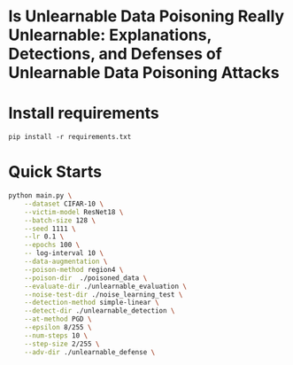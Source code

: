 # Is Unlearnable Data Poisoning Really Unlearnable: Explanations, Detections, and Defenses of Unlearnable Data Poisoning Attacks

# Install requirements
```shell
pip install -r requirements.txt
```

# Quick Starts

```bash
python main.py \
    --dataset CIFAR-10 \
    --victim-model ResNet18 \
    --batch-size 128 \
    --seed 1111 \
    --lr 0.1 \
    --epochs 100 \
    -- log-interval 10 \
    --data-augmentation \
    --poison-method region4 \
    --poison-dir  ./poisoned_data \
    --evaluate-dir ./unlearnable_evaluation \
    --noise-test-dir ./noise_learning_test \
    --detection-method simple-linear \
    --detect-dir ./unlearnable_detection \
    --at-method PGD \
    --epsilon 8/255 \
    --num-steps 10 \
    --step-size 2/255 \
    --adv-dir ./unlearnable_defense \
```
